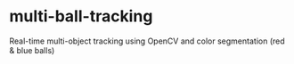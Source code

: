 # multi-ball-tracking
Real-time multi-object tracking using OpenCV and color segmentation (red &amp; blue balls)
